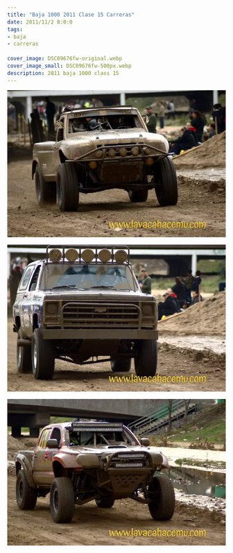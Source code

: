```yaml
---
title: "Baja 1000 2011 Clase 15 Carreras"
date: 2011/11/2 8:0:0
tags: 
- baja
- carreras

cover_image: DSC09676fw-original.webp
cover_image_small: DSC09676fw-500px.webp
description: 2011 baja 1000 class 15
---
```

[![](DSC09676fw-800px.webp)](DSC09676fw-original.webp)

  

[![](DSC09680fw-800px.webp)](DSC09680fw-original.webp)

  

[![](DSC09686fw-800px.webp)](DSC09686fw-original.webp)
